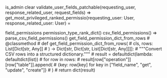 is_admin
clear
validate_user_fields_patchable(requesting_user, response_related_user, request_fields)
    => get_most_privileged_ranked_permissio(requesting_user: User, response_related_user: User)
    =

field_permissions
permission_type_rank_dict()
csv_field_permissions()
   => parse_csv_field_permissions()
get_field_permission_dict_from_rows
    # @classmethod
    # def get_field_permission_dict_from_rows(
    #     cls, rows: List[Dict[str, Any]]
    # ) -> Dict[str, Dict[str, List[Dict[str, Any]]]]:
    #     """Convert CSV rows into a structured dictionary."""
    #     result = defaultdict(lambda: defaultdict(list))
    #     for row in rows:
    #         result[row["operation"]][row["table"]].append(
    #             {key: row[key] for key in ["field_name", "get", "update", "create"]}
    #         )
    #     return dict(result)
